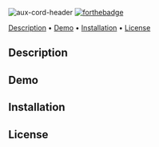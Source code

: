 ![aux-cord-header](https://github.com/ftrichardson/aux-cord/assets/141296571/2322c1ab-64b4-4b36-9d8c-f4d2bce493ad)
[![forthebadge](http://forthebadge.com/images/badges/made-with-python.svg)](http://forthebadge.com)

<p>
  <a href="#description">Description</a> •
  <a href="#demo">Demo</a> •
  <a href="#installation">Installation</a> •
  <a href="#license">License</a>
</p>

## Description

## Demo

## Installation

## License
